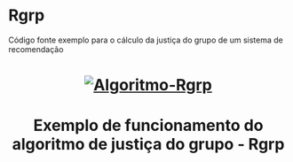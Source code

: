 # Rgrp
Código fonte exemplo para o cálculo da justiça do grupo de um sistema de recomendação


<h1 align="center">
<a href="https://ibb.co/HKRT1hN"><img src="https://i.ibb.co/7SBt8kg/Algoritmo-Rgrp.png" alt="Algoritmo-Rgrp" border="0"></a>
</h1>

<h1 align="center">
    Exemplo de funcionamento do algoritmo de justiça do grupo - Rgrp
</h1>

